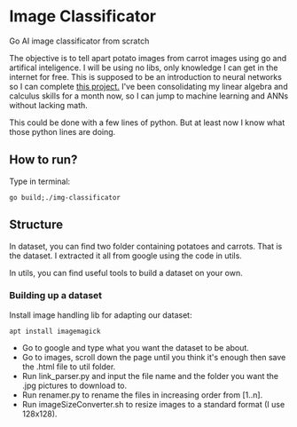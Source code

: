 # Image Classificator

Go AI image classificator from scratch

The objective is to tell apart potato images from carrot images using go and artifical inteligence.
I will be using no libs, only knowledge I can get in the internet for free. 
This is supposed to be an introduction to neural networks so I can complete [this project.](https://github.com/renatobrittoaraujo/rocketlander)
I've been consolidating my linear algebra and calculus skills for a month now, so I can jump to machine learning and ANNs without lacking math.

This could be done with a few lines of python. But at least now I know what those python lines are doing.

## How to run?

Type in terminal:

```
go build;./img-classificator
```

## Structure

In dataset, you can find two folder containing potatoes and carrots. That is the dataset.
I extracted it all from google using the code in utils.

In utils, you can find useful tools to build a dataset on your own.

### Building up a dataset

Install image handling lib for adapting our dataset:
```
apt install imagemagick
```

- Go to google and type what you want the dataset to be about. 
- Go to images, scroll down the page until you think it's enough then save the .html file to util folder.
- Run link_parser.py and input the file name and the folder you want the .jpg pictures to download to.
- Run renamer.py to rename the files in increasing order from [1..n].
- Run imageSizeConverter.sh to resize images to a standard format (I use 128x128).
